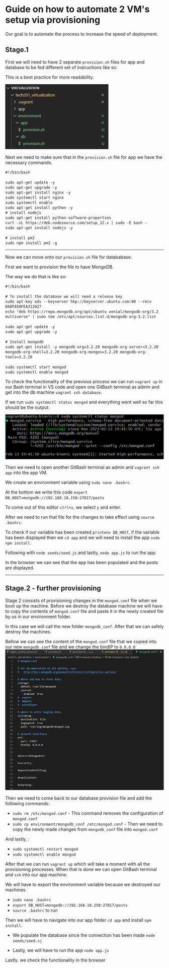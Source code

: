 # Guide on how to automate 2 VM's setup via provisioning

Our goal is to automate the process to increase the speed of deployment. 


## Stage.1
First we will need to have 2 separate `provision.sh` files for app and database to be fed different set of instructions like so:



This is a best practice for more readability. 

![](pictures/two_files.png)



Next we need to make sure that in the `provision.sh` file for app we have the necessary commands. 


```
#!/bin/bash

sudo apt-get update -y
sudo apt-get upgrade -y
sudo apt-get install nginx -y
sudo systemctl start nginx
sudo systemctl enable
sudo apt-get install python -y
# install nodejs
sudo apt-get install python-software-properties
curl -sL https://deb.nodesource.com/setup_12.x | sudo -E bash -
sudo apt-get install nodejs -y

# install pm2
sudo npm install pm2 -g
```


---
Now we can move onto our `provision.sh` file for datababase. 

First we want to provision the file to have MongoDB. 

The way we do that is like so: 

```
#!/bin/bash

# To install the database we will need a release key
sudo apt-key adv --keyserver hkp://keyserver.ubuntu.com:80 --recv D68FA50FEA312927
echo "deb https://repo.mongodb.org/apt/ubuntu xenial/mongodb-org/3.2 multiverse" | sudo tee /etc/apt/sources.list.d/mongodb-org-3.2.list

sudo apt-get update -y
sudo apt-get upgrade -y

# Install mongodb
sudo apt-get install -y mongodb-org=3.2.20 mongodb-org-server=3.2.20 mongodb-org-shell=3.2.20 mongodb-org-mongos=3.2.20 mongodb-org-tools=3.2.20

sudo systemctl start mongod
sudo systemctl enable mongod
```

To check the functionality of the previous process we can run `vagrant up` in our Bash terminal in VS code and open one GitBash terminal as admin and get into the db machine `vagrant ssh database`. 




If we run `sudo systemctl status mongod` and everything went well so far this should be the output:

![](pictures/mongo_status.png)


Then we need to open another GitBash terminal as admin and `vagrant ssh app` into the app VM.

We create an environment variable using `sudo nano .bashrc`. 

At the bottom we write this code `export DB_HOST=mongodb://192.168.10.150:27017/posts`

To come out of this editor `ctrl+x`, we select `y` and enter.

After we need to run that file for the changes to take effect using `source .bashrc`.

To check if our variable has been created `printenv DB_HOST`, if the variable has been displayed then we `cd app` and we will need to install the app `sudo npm install`. 

Following with `node seeds/seed.js` and lastly, `node app.js` to run the app. 

In the browser we can see that the app has been populated and the posts are displayed. 



---

## Stage.2 - further provisioning 

Stage 2 consists of provisioning changes in the `mongod.conf` file when we boot up the machine. Before we destroy the database machine we will have to copy the contents of `mongod.conf` file and paste it in the newly created file by us in our environment folder.

In this case we will call the new folder `mongodb_conf`. After that we can safely destroy the machines. 


Bellow we can see the content of the `mongod.conf` file that we copied into our new `mongodb_conf` file and we change the bindIP to `0.0.0.0`
![](pictures/mongo_content.png)

Then we need to come back to our database provision file and add the following commands:

- `sudo rm /etc/mongod.conf` - This command removes the configuration of `mongod.conf`
- `sudo cp environment/mongodb_conf /etc/mongod.conf` - Then we need to copy the newly made changes from `mongodb_conf` file into `mongod.conf`

And lastly, :
- `sudo systemctl restart mongod`
- `sudo systemctl enable mongod`

After that we can run `vagrant up` which will take a moment with all the provisioning processes. When that is done we can open GitBash terminal and `ssh` into our app machine. 

We will have to export the environment variable because we destroyed our machines. 

- `sudo nano .bashrc`
- `export DB_HOST=mongodb://192.168.10.150:27017/posts`
- `source .bashrc` to run 

Then we will have to navigate into our app folder `cd app` and install `npm install`.

- We populate the database since the connection has been made `node seeds/seed.sj`

- Lastly, we will have to run the app `node app.js`

Lastly. we check the functionality in the browser






